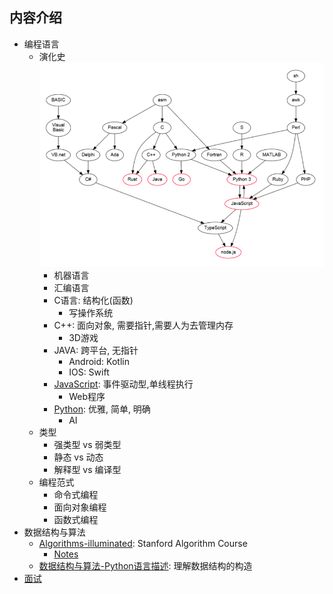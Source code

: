 ## 内容介绍
- 编程语言
    - 演化史 ![Lang](PNG/Lang.png)
        - 机器语言
        - 汇编语言
        - C语言:  结构化(函数)
            - 写操作系统
        - C++: 面向对象, 需要指针,需要人为去管理内存
            - 3D游戏
        - JAVA: 跨平台, 无指针
            - Android: Kotlin
            - IOS: Swift
        - [JavaScript](https://github.com/syntomic/Languages_and_Algorithms/tree/master/languages/javascript/): 事件驱动型,单线程执行
            - Web程序
        - [Python](https://github.com/syntomic/Languages_and_Algorithms/tree/master/languages/python/): 优雅, 简单, 明确
            - AI
    - 类型
        - 强类型 vs 弱类型
        - 静态 vs 动态
        - 解释型 vs 编译型
    - 编程范式
        - 命令式编程
        - 面向对象编程
        - 函数式编程
- 数据结构与算法
    - [Algorithms-illuminated](https://lagunita.stanford.edu/courses/course-v1:Engineering+Algorithms1+SelfPaced/about): Stanford Algorithm Course
        - [Notes](https://github.com/syntomic/Languages_and_Algorithms/tree/master/algorithms/algorithms_illuminated/)
    - [数据结构与算法-Python语言描述](https://github.com/syntomic/Languages_and_Algorithms/tree/master/algorithms/data_structures_and_algorithms_in_python/): 理解数据结构的构造
- [面试](https://github.com/syntomic/Languages_and_Algorithms/tree/master/interview/)

